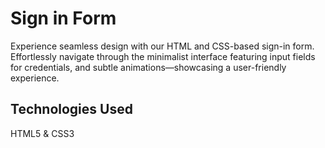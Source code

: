 
# Sign in Form

Experience seamless design with our HTML and CSS-based sign-in form. Effortlessly navigate through the minimalist interface featuring input fields for credentials, and subtle animations—showcasing a user-friendly experience.


## Technologies Used

HTML5 & CSS3

